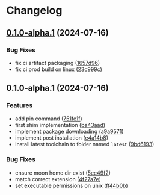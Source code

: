 # Changelog

## [0.1.0-alpha.1](https://github.com/chawyehsu/moonup/compare/v0.1.0-alpha.1...v0.1.0-alpha.1) (2024-07-16)


### Bug Fixes

* fix ci artifact packaging ([1657d96](https://github.com/chawyehsu/moonup/commit/1657d96687fa6e8b5a509860bac26f8b0ebd8d66))
* fix ci prod build on linux ([23c999c](https://github.com/chawyehsu/moonup/commit/23c999c112d579b75ceeb84de0a486a30a6dfb17))

## 0.1.0-alpha.1 (2024-07-16)


### Features

* add pin command ([751fe1f](https://github.com/chawyehsu/moonup/commit/751fe1fc920e45a7f60cfe2c8edfc7c5f5503efd))
* first shim implementation ([ba43aad](https://github.com/chawyehsu/moonup/commit/ba43aad7d040402a25b57a8de27c79d5e82b8e46))
* implement package downloading ([a9a9571](https://github.com/chawyehsu/moonup/commit/a9a95711b8d838c968495d48ef015a9bb7f7addb))
* implement post installation ([e4a14b8](https://github.com/chawyehsu/moonup/commit/e4a14b872756a3055649fc977e964794fbe2c6af))
* install latest toolchain to folder named `latest` ([9bd6193](https://github.com/chawyehsu/moonup/commit/9bd61931d235ff256f50ce7a6d4198d34e1dda6e))


### Bug Fixes

* ensure moon home dir exist ([5ec49f2](https://github.com/chawyehsu/moonup/commit/5ec49f255ae569d7394665d60183d2ce64f31fa9))
* match correct extension ([4f27a7e](https://github.com/chawyehsu/moonup/commit/4f27a7e703304dbf6aaac604a6748c821d692765))
* set executable permissions on unix ([ff44b0b](https://github.com/chawyehsu/moonup/commit/ff44b0b28dda71ef46e73d6611797f2c84163044))
